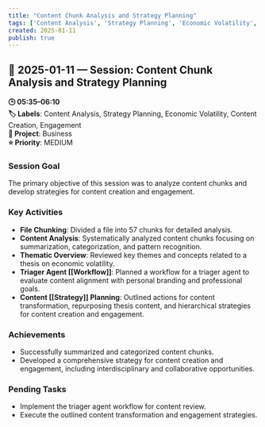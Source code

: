 ```yaml
---
title: "Content Chunk Analysis and Strategy Planning"
tags: ['Content Analysis', 'Strategy Planning', 'Economic Volatility', 'Content Creation', 'Engagement']
created: 2025-01-11
publish: true
---
```


## 📅 2025-01-11 — Session: Content Chunk Analysis and Strategy Planning

**🕒 05:35–06:10**  
**🏷️ Labels**: Content Analysis, Strategy Planning, Economic Volatility, Content Creation, Engagement  
**📂 Project**: Business  
**⭐ Priority**: MEDIUM  


### Session Goal
The primary objective of this session was to analyze content chunks and develop strategies for content creation and engagement.

### Key Activities
- **File Chunking**: Divided a file into 57 chunks for detailed analysis.
- **Content Analysis**: Systematically analyzed content chunks focusing on summarization, categorization, and pattern recognition.
- **Thematic Overview**: Reviewed key themes and concepts related to a thesis on economic volatility.
- **Triager Agent [[Workflow]]**: Planned a workflow for a triager agent to evaluate content alignment with personal branding and professional goals.
- **Content [[Strategy]] Planning**: Outlined actions for content transformation, repurposing thesis content, and hierarchical strategies for content creation and engagement.

### Achievements
- Successfully summarized and categorized content chunks.
- Developed a comprehensive strategy for content creation and engagement, including interdisciplinary and collaborative opportunities.

### Pending Tasks
- Implement the triager agent workflow for content review.
- Execute the outlined content transformation and engagement strategies.
